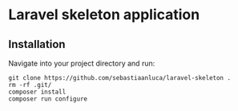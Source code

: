 # Laravel skeleton application

## Installation

Navigate into your project directory and run:

```
git clone https://github.com/sebastiaanluca/laravel-skeleton .
rm -rf .git/
composer install
composer run configure
```